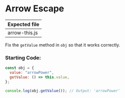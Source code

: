 # Arrow Escape

| Expected file |
| ------------- |
| arrow-this.js |

Fix the `getValue` method in `obj` so that it works correctly.

### Starting Code:

```js
const obj = {
  value: "arrowPower",
  getValue: () => this.value,
};

console.log(obj.getValue()); // Output: 'arrowPower'
```
